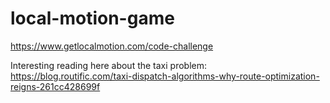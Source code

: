 # local-motion-game

https://www.getlocalmotion.com/code-challenge

Interesting reading here about the taxi problem: https://blog.routific.com/taxi-dispatch-algorithms-why-route-optimization-reigns-261cc428699f
